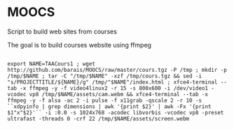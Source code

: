 MOOCS
=====

Script to build web sites from courses

The goal is to build courses website using ffmpeg

<code>
export NAME=TAACours1 ; wget http://github.com/barais/MOOCS/raw/master/cours.tgz -P /tmp ; mkdir -p /tmp/$NAME ; tar -C "/tmp/$NAME" -xzf /tmp/cours.tgz && sed -i "s/PROJECTTITLE/${NAME}/g" /tmp/"$NAME"/index.html ; xfce4-terminal --tab -x ffmpeg -y -f video4linux2 -r 15 -s 800x600 -i /dev/video1 -vcodec vp8 /tmp/$NAME/assets/cam.webm && xfce4-terminal --tab -x ffmpeg -y -f alsa -ac 2 -i pulse -f x11grab -qscale 2 -r 10 -s ``xdpyinfo | grep dimensions | awk '{print $2}' | awk -Fx '{print $1"x"$2}'`` -i :0.0 -s 1024x768 -acodec libvorbis -vcodec vp8 -preset ultrafast -threads 0 -crf 22 /tmp/$NAME/assets/screen.webm
</code>


